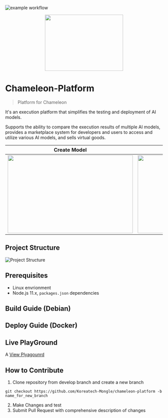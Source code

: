 ![example workflow](https://github.com/Koreatech-Mongle/chameleon-platform/actions/workflows/update-dev-server.yml/badge.svg?branch=develop)

<p align="center"><img src="https://github.com/kkx7787/Readme_Test/assets/115688628/ba368fc4-8f63-493c-84a6-06c89d3b1dc9" height="180px" width="250px"></p>

# Chameleon-Platform
> Platform for Chameleon

It's an execution platform that simplifies the testing and deployment of AI models. 

Supports the ability to compare the execution results of multiple AI models, provides a marketplace system for developers and users to access and utilize various AI models, and sells virtual goods.

|Create Model|Execute Model|Compare Model|
|------|---|---|
|<img src="https://github.com/Koreatech-Mongle/chameleon-platform/assets/115688628/3e1f5fc0-ee8c-44c0-bd9e-c252233c2532" height="250px" width="400px">|<img src="https://github.com/Koreatech-Mongle/chameleon-platform/assets/115688628/2f663aa7-7ac9-4360-a4cc-6f97987df6f4" height="250px" width="400px">|<img src="https://github.com/Koreatech-Mongle/chameleon-platform/assets/115688628/c724f0b3-d98c-4944-8233-170b11e45fd7" height="250px" width="400px">|

## Project Structure

![Project Structure](https://github.com/kkx7787/Readme_Test/assets/115688628/f20a54e5-0a78-46a9-b219-8a48a8705011)

## Prerequisites
* Linux envrionment
* Node.js 11.x, `packages.json` dependencies
## Build Guide (Debian)
## Deploy Guide (Docker)
## Live PlayGround

A [View Plyagounrd](https://dev-client.chameleon.best/)

## How to Contribute
1. Clone repository from develop branch and create a new branch

``` 
git checkout https://github.com/Koreatech-Mongle/chameleon-platform -b name_for_new_branch
```

2. Make Changes and test
3. Submit Pull Request with comprehensive description of changes

